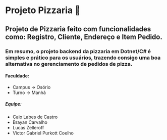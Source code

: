 # Projeto Pizzaria :pizza:

## Projeto de Pizzaria feito com funcionalidades como: Registro, Cliente, Endereço e Item Pedido.

### Em resumo, o projeto backend da pizzaria em Dotnet/C# é simples e prático para os usuários, trazendo consigo uma boa alternativa no gerenciamento de pedidos de pizza.

#### Faculdade:
- Campus → Osório
- Turno → Manhã

##### Equipe: 
- Caio Labes de Castro
- Brayan Carvalho
- Lucas Zelleroff
- Victor Gabriel Purkott Coelho 
